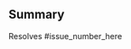 
## Summary
<!-- A clear and concise description on the issue this PR solves -->

Resolves #issue_number_here <!-- if your PR doesn't resolve an issue, please create an issue before creating this pull request -->
